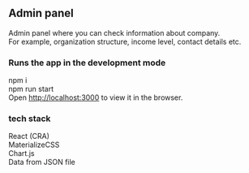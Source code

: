 ## Admin panel

Admin panel where you can check information about company.\
For example, organization structure, income level, contact details etc.

### Runs the app in the development mode
npm i\
npm run start\
Open [http://localhost:3000](http://localhost:3000) to view it in the browser.

### tech stack
React (CRA)\
MaterializeCSS\
Chart.js\
Data from JSON file
